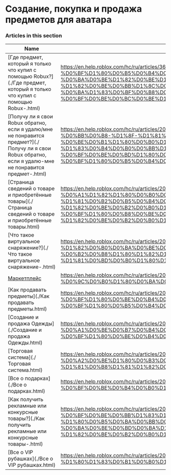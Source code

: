 # Создание, покупка и продажа предметов для аватара  
### Articles in this section
Name|URL
-|-
[Где предмет, который я только что купил с помощью Robux?](./Где предмет, который я только что купил с помощью Robux-.html) |https://en.help.roblox.com/hc/ru/articles/360029542532-%D0%93%D0%B4%D0%B5-%D0%BF%D1%80%D0%B5%D0%B4%D0%BC%D0%B5%D1%82-%D0%BA%D0%BE%D1%82%D0%BE%D1%80%D1%8B%D0%B9-%D1%8F-%D1%82%D0%BE%D0%BB%D1%8C%D0%BA%D0%BE-%D1%87%D1%82%D0%BE-%D0%BA%D1%83%D0%BF%D0%B8%D0%BB-%D1%81-%D0%BF%D0%BE%D0%BC%D0%BE%D1%89%D1%8C%D1%8E-Robux
[Получу ли я свои Robux обратно, если я удалю/мне не понравится предмет?](./Получу ли я свои Robux обратно, если я удалю-мне не понравится предмет-.html) |https://en.help.roblox.com/hc/ru/articles/203313290-%D0%9F%D0%BE%D0%BB%D1%83%D1%87%D1%83-%D0%BB%D0%B8-%D1%8F-%D1%81%D0%B2%D0%BE%D0%B8-Robux-%D0%BE%D0%B1%D1%80%D0%B0%D1%82%D0%BD%D0%BE-%D0%B5%D1%81%D0%BB%D0%B8-%D1%8F-%D1%83%D0%B4%D0%B0%D0%BB%D1%8E-%D0%BC%D0%BD%D0%B5-%D0%BD%D0%B5-%D0%BF%D0%BE%D0%BD%D1%80%D0%B0%D0%B2%D0%B8%D1%82%D1%81%D1%8F-%D0%BF%D1%80%D0%B5%D0%B4%D0%BC%D0%B5%D1%82
[Страница сведений о товаре и приобретённые товары](./Страница сведений о товаре и приобретённые товары.html) |https://en.help.roblox.com/hc/ru/articles/206142306-%D0%A1%D1%82%D1%80%D0%B0%D0%BD%D0%B8%D1%86%D0%B0-%D1%81%D0%B2%D0%B5%D0%B4%D0%B5%D0%BD%D0%B8%D0%B9-%D0%BE-%D1%82%D0%BE%D0%B2%D0%B0%D1%80%D0%B5-%D0%B8-%D0%BF%D1%80%D0%B8%D0%BE%D0%B1%D1%80%D0%B5%D1%82%D1%91%D0%BD%D0%BD%D1%8B%D0%B5-%D1%82%D0%BE%D0%B2%D0%B0%D1%80%D1%8B
[Что такое виртуальное снаряжение?](./Что такое виртуальное снаряжение-.html) |https://en.help.roblox.com/hc/ru/articles/203313630-%D0%A7%D1%82%D0%BE-%D1%82%D0%B0%D0%BA%D0%BE%D0%B5-%D0%B2%D0%B8%D1%80%D1%82%D1%83%D0%B0%D0%BB%D1%8C%D0%BD%D0%BE%D0%B5-%D1%81%D0%BD%D0%B0%D1%80%D1%8F%D0%B6%D0%B5%D0%BD%D0%B8%D0%B5
[Маркетплейс](./Маркетплейс.html) |https://en.help.roblox.com/hc/ru/articles/203313300-%D0%9C%D0%B0%D1%80%D0%BA%D0%B5%D1%82%D0%BF%D0%BB%D0%B5%D0%B9%D1%81
[Как продавать предметы](./Как продавать предметы.html) |https://en.help.roblox.com/hc/ru/articles/203313260-%D0%9A%D0%B0%D0%BA-%D0%BF%D1%80%D0%BE%D0%B4%D0%B0%D0%B2%D0%B0%D1%82%D1%8C-%D0%BF%D1%80%D0%B5%D0%B4%D0%BC%D0%B5%D1%82%D1%8B
[Создание и продажа Одежды](./Создание и продажа Одежды.html) |https://en.help.roblox.com/hc/ru/articles/203313180-%D0%A1%D0%BE%D0%B7%D0%B4%D0%B0%D0%BD%D0%B8%D0%B5-%D0%B8-%D0%BF%D1%80%D0%BE%D0%B4%D0%B0%D0%B6%D0%B0-%D0%9E%D0%B4%D0%B5%D0%B6%D0%B4%D1%8B
[Торговая система](./Торговая система.html) |https://en.help.roblox.com/hc/ru/articles/203313310-%D0%A2%D0%BE%D1%80%D0%B3%D0%BE%D0%B2%D0%B0%D1%8F-%D1%81%D0%B8%D1%81%D1%82%D0%B5%D0%BC%D0%B0
[Все о подарках](./Все о подарках.html) |https://en.help.roblox.com/hc/ru/articles/205630374-%D0%92%D1%81%D0%B5-%D0%BE-%D0%BF%D0%BE%D0%B4%D0%B0%D1%80%D0%BA%D0%B0%D1%85
[Как получить рекламные или конкурсные товары?](./Как получить рекламные или конкурсные товары-.html) |https://en.help.roblox.com/hc/ru/articles/203313270-%D0%9A%D0%B0%D0%BA-%D0%BF%D0%BE%D0%BB%D1%83%D1%87%D0%B8%D1%82%D1%8C-%D1%80%D0%B5%D0%BA%D0%BB%D0%B0%D0%BC%D0%BD%D1%8B%D0%B5-%D0%B8%D0%BB%D0%B8-%D0%BA%D0%BE%D0%BD%D0%BA%D1%83%D1%80%D1%81%D0%BD%D1%8B%D0%B5-%D1%82%D0%BE%D0%B2%D0%B0%D1%80%D1%8B
[Все о VIP рубашках](./Все о VIP рубашках.html) |https://en.help.roblox.com/hc/ru/articles/203314080-%D0%92%D1%81%D0%B5-%D0%BE-VIP-%D1%80%D1%83%D0%B1%D0%B0%D1%88%D0%BA%D0%B0%D1%85